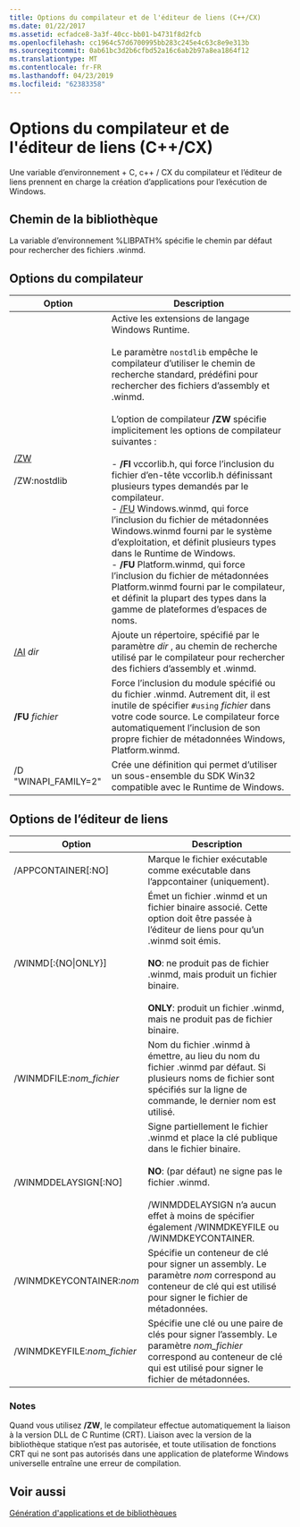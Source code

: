 ```yaml
---
title: Options du compilateur et de l'éditeur de liens (C++/CX)
ms.date: 01/22/2017
ms.assetid: ecfadce8-3a3f-40cc-bb01-b4731f8d2fcb
ms.openlocfilehash: cc1964c57d6700995bb283c245e4c63c8e9e313b
ms.sourcegitcommit: 0ab61bc3d2b6cfbd52a16c6ab2b97a8ea1864f12
ms.translationtype: MT
ms.contentlocale: fr-FR
ms.lasthandoff: 04/23/2019
ms.locfileid: "62383358"
---
```

# <a name="compiler-and-linker-options-ccx"></a>Options du compilateur et de l'éditeur de liens (C++/CX)

Une variable d’environnement + C, c++ / CX du compilateur et l’éditeur de liens prennent en charge la création d’applications pour l’exécution de Windows.

## <a name="library-path"></a>Chemin de la bibliothèque

La variable d’environnement %LIBPATH% spécifie le chemin par défaut pour rechercher des fichiers .winmd.

## <a name="compiler-options"></a>Options du compilateur

|Option|Description|
|------------|-----------------|
|[/ZW](../build/reference/zw-windows-runtime-compilation.md)<br /><br /> /ZW:nostdlib|Active les extensions de langage Windows Runtime.<br /><br /> Le paramètre `nostdlib` empêche le compilateur d’utiliser le chemin de recherche standard, prédéfini pour rechercher des fichiers d’assembly et .winmd.<br /><br /> L’option de compilateur **/ZW** spécifie implicitement les options de compilateur suivantes :<br /><br />- **/FI** vccorlib.h, qui force l’inclusion du fichier d’en-tête vccorlib.h définissant plusieurs types demandés par le compilateur.<br />- [/FU](../build/reference/fu-name-forced-hash-using-file.md) Windows.winmd, qui force l’inclusion du fichier de métadonnées Windows.winmd fourni par le système d’exploitation, et définit plusieurs types dans le Runtime de Windows.<br />- **/FU** Platform.winmd, qui force l’inclusion du fichier de métadonnées Platform.winmd fourni par le compilateur, et définit la plupart des types dans la gamme de plateformes d’espaces de noms.|
|[/AI](../build/reference/ai-specify-metadata-directories.md) *dir*|Ajoute un répertoire, spécifié par le paramètre *dir* , au chemin de recherche utilisé par le compilateur pour rechercher des fichiers d’assembly et .winmd.|
|**/FU**  *fichier*|Force l’inclusion du module spécifié ou du fichier .winmd. Autrement dit, il est inutile de spécifier `#using` *fichier* dans votre code source. Le compilateur force automatiquement l’inclusion de son propre fichier de métadonnées Windows, Platform.winmd.|
|/D "WINAPI_FAMILY=2"|Crée une définition qui permet d’utiliser un sous-ensemble du SDK Win32 compatible avec le Runtime de Windows.|

## <a name="linker-options"></a>Options de l’éditeur de liens

|Option|Description|
|------------|-----------------|
|/APPCONTAINER[:NO]|Marque le fichier exécutable comme exécutable dans l’appcontainer (uniquement).|
|/WINMD[:{NO&#124;ONLY}]|Émet un fichier .winmd et un fichier binaire associé. Cette option doit être passée à l’éditeur de liens pour qu’un .winmd soit émis.<br /><br /> **NO**: ne produit pas de fichier .winmd, mais produit un fichier binaire.<br /><br /> **ONLY**: produit un fichier .winmd, mais ne produit pas de fichier binaire.|
|/WINMDFILE:*nom_fichier*|Nom du fichier .winmd à émettre, au lieu du nom du fichier .winmd par défaut. Si plusieurs noms de fichier sont spécifiés sur la ligne de commande, le dernier nom est utilisé.|
|/WINMDDELAYSIGN[:NO]|Signe partiellement le fichier .winmd et place la clé publique dans le fichier binaire.<br /><br /> **NO**: (par défaut) ne signe pas le fichier .winmd.<br /><br /> /WINMDDELAYSIGN n’a aucun effet à moins de spécifier également /WINMDKEYFILE ou /WINMDKEYCONTAINER.|
|/WINMDKEYCONTAINER:*nom*|Spécifie un conteneur de clé pour signer un assembly. Le paramètre *nom* correspond au conteneur de clé qui est utilisé pour signer le fichier de métadonnées.|
|/WINMDKEYFILE:*nom_fichier*|Spécifie une clé ou une paire de clés pour signer l’assembly. Le paramètre *nom_fichier* correspond au conteneur de clé qui est utilisé pour signer le fichier de métadonnées.|

### <a name="remarks"></a>Notes

Quand vous utilisez **/ZW**, le compilateur effectue automatiquement la liaison à la version DLL de C Runtime (CRT). Liaison avec la version de la bibliothèque statique n’est pas autorisée, et toute utilisation de fonctions CRT qui ne sont pas autorisés dans une application de plateforme Windows universelle entraîne une erreur de compilation.

## <a name="see-also"></a>Voir aussi

[Génération d'applications et de bibliothèques](../cppcx/building-apps-and-libraries-c-cx.md)

